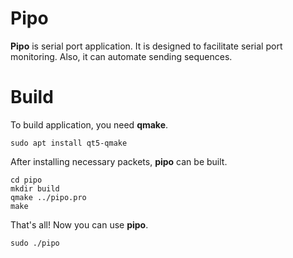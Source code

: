 # Pipo

**Pipo** is serial port application. It is designed to facilitate serial port monitoring. Also, it can automate sending sequences.

# Build
To build application, you need **qmake**. 

    sudo apt install qt5-qmake
After installing necessary packets, **pipo** can be built.

    cd pipo
    mkdir build
    qmake ../pipo.pro
    make

That's all! Now you can use **pipo**.

    sudo ./pipo

 

